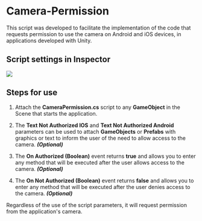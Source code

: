 # Camera-Permission

This script was developed to facilitate the implementation of the code that requests permission to use the camera on Android and iOS devices, in applications developed with Unity.

## Script settings in Inspector
![](../master/Inspector.png)

## Steps for use
1. Attach the **CameraPermission.cs** script to any **GameObject** in the Scene that starts the application.

2. The **Text Not Authorized IOS** and **Text Not Authorized Android** parameters can be used to attach **GameObjects** or **Prefabs** with graphics or text to inform the user of the need to allow access to the camera. ***(Optional)***

3. The **On Authorized (Boolean)** event returns **true** and allows you to enter any method that will be executed after the user allows access to the camera. ***(Optional)***

4. The **On Not Authorized (Boolean)** event returns **false** and allows you to enter any method that will be executed after the user denies access to the camera. ***(Optional)***

Regardless of the use of the script parameters, it will request permission from the application's camera.


